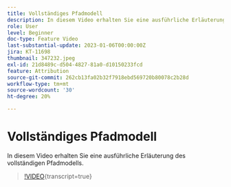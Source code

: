 ```yaml
---
title: Vollständiges Pfadmodell
description: In diesem Video erhalten Sie eine ausführliche Erläuterung des vollständigen Pfadmodells.
role: User
level: Beginner
doc-type: Feature Video
last-substantial-update: 2023-01-06T00:00:00Z
jira: KT-11698
thumbnail: 347232.jpeg
exl-id: 21d8489c-d504-4827-81a0-d10150233fcd
feature: Attribution
source-git-commit: 262cb13fa02b32f7918ebd569720b80078c2b28d
workflow-type: tm+mt
source-wordcount: '30'
ht-degree: 20%

---
```


# Vollständiges Pfadmodell

In diesem Video erhalten Sie eine ausführliche Erläuterung des vollständigen Pfadmodells.

>[!VIDEO](https://video.tv.adobe.com/v/347232/?learn=on){transcript=true}
